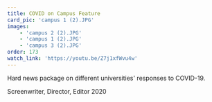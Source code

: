 ```yaml
---
title: COVID on Campus Feature
card_pic: 'campus 1 (2).JPG'
images:
    - 'campus 2 (2).JPG'
    - 'campus 1 (2).JPG'
    - 'campus 3 (2).JPG'
order: 173
watch_link: 'https://youtu.be/Z7j1xfWvu4w'
---
```


Hard news package on different universities' responses to COVID-19.

Screenwriter, Director, Editor 2020
